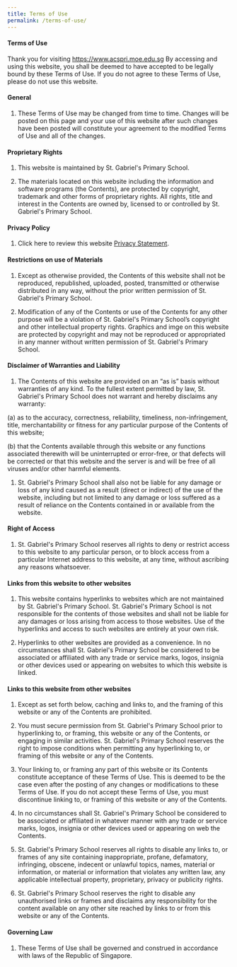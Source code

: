 ```yaml
---
title: Terms of Use
permalink: /terms-of-use/
---
```

#### Terms of Use

Thank you for visiting https://www.acspri.moe.edu.sg By accessing and using this website, you shall be deemed to have accepted to be legally bound by these Terms of Use. If you do not agree to these Terms of Use, please do not use this website.

#### General

1.  These Terms of Use may be changed from time to time. Changes will be posted on this page and your use of this website after such changes have been posted will constitute your agreement to the modified Terms of Use and all of the changes.

#### Proprietary Rights

1.  This website is maintained by St. Gabriel's Primary School.
    
2.  The materials located on this website including the information and software programs (the Contents), are protected by copyright, trademark and other forms of proprietary rights. All rights, title and interest in the Contents are owned by, licensed to or controlled by St. Gabriel's Primary School.
    

#### Privacy Policy

1.  Click here to review this website [Privacy Statement](https://www.stgabrielspri.moe.edu.sg/privacy/).

#### Restrictions on use of Materials

1.  Except as otherwise provided, the Contents of this website shall not be reproduced, republished, uploaded, posted, transmitted or otherwise distributed in any way, without the prior written permission of St. Gabriel's Primary School.
    
2.  Modification of any of the Contents or use of the Contents for any other purpose will be a violation of St. Gabriel's Primary School’s copyright and other intellectual property rights. Graphics and imge on this website are protected by copyright and may not be reproduced or appropriated in any manner without written permission of St. Gabriel's Primary School.
    

#### Disclaimer of Warranties and Liability

1.  The Contents of this website are provided on an “as is” basis without warranties of any kind. To the fullest extent permitted by law, St. Gabriel's Primary School does not warrant and hereby disclaims any warranty:

(a) as to the accuracy, correctness, reliability, timeliness, non-infringement, title, merchantability or fitness for any particular purpose of the Contents of this website;

(b) that the Contents available through this website or any functions associated therewith will be uninterrupted or error-free, or that defects will be corrected or that this website and the server is and will be free of all viruses and/or other harmful elements.

1.  St. Gabriel's Primary School shall also not be liable for any damage or loss of any kind caused as a result (direct or indirect) of the use of the website, including but not limited to any damage or loss suffered as a result of reliance on the Contents contained in or available from the website.

#### Right of Access

1.  St. Gabriel's Primary School reserves all rights to deny or restrict access to this website to any particular person, or to block access from a particular Internet address to this website, at any time, without ascribing any reasons whatsoever.

#### Links from this website to other websites

1.  This website contains hyperlinks to websites which are not maintained by St. Gabriel's Primary School. St. Gabriel's Primary School is not responsible for the contents of those websites and shall not be liable for any damages or loss arising from access to those websites. Use of the hyperlinks and access to such websites are entirely at your own risk.
    
2.  Hyperlinks to other websites are provided as a convenience. In no circumstances shall St. Gabriel's Primary School be considered to be associated or affiliated with any trade or service marks, logos, insignia or other devices used or appearing on websites to which this website is linked.
    

#### Links to this website from other websites

1.  Except as set forth below, caching and links to, and the framing of this website or any of the Contents are prohibited.
    
2.  You must secure permission from St. Gabriel's Primary School prior to hyperlinking to, or framing, this website or any of the Contents, or engaging in similar activities. St. Gabriel's Primary School reserves the right to impose conditions when permitting any hyperlinking to, or framing of this website or any of the Contents.
    
3.  Your linking to, or framing any part of this website or its Contents constitute acceptance of these Terms of Use. This is deemed to be the case even after the posting of any changes or modifications to these Terms of Use. If you do not accept these Terms of Use, you must discontinue linking to, or framing of this website or any of the Contents.
    
4.  In no circumstances shall St. Gabriel's Primary School be considered to be associated or affiliated in whatever manner with any trade or service marks, logos, insignia or other devices used or appearing on web the Contents.
    
5.  St. Gabriel's Primary School reserves all rights to disable any links to, or frames of any site containing inappropriate, profane, defamatory, infringing, obscene, indecent or unlawful topics, names, material or information, or material or information that violates any written law, any applicable intellectual property, proprietary, privacy or publicity rights.
    
6.  St. Gabriel's Primary School reserves the right to disable any unauthorised links or frames and disclaims any responsibility for the content available on any other site reached by links to or from this website or any of the Contents.
    

#### Governing Law

1.  These Terms of Use shall be governed and construed in accordance with laws of the Republic of Singapore.